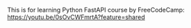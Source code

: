 This is for learning Python FastAPI course by FreeCodeCamp: https://youtu.be/0sOvCWFmrtA?feature=shared
